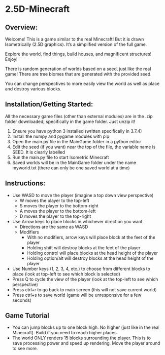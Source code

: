 # 2.5D-Minecraft

## Overview:
Welcome! This is a game similar to the real Minecraft! But it is drawn Isometrically (2.5D graphics). It’s a simplified version of the full game.


Explore the world, find things, build houses, and magnificent structures! Enjoy!


There is random generation of worlds based on a seed, just like the real game! There are tree biomes that are generated with the provided seed.


You can change perspectives to more easily view the world as well as place and destroy various blocks.


## Installation/Getting Started:
All the necessary game files (other than external modules) are in the .zip folder downloaded, specifically in the game folder. Just unzip it!
1. Ensure you have python 3 installed (written specifically in 3.7.4)
2. Install the numpy and pygame modules with pip
3. Open the main.py file in the MainGame folder in a python editor
4. Edit the seed (if you want) near the top of the file, the variable name is SEED. It is clearly labelled
5. Run the main.py file to start Isometric Minecraft
6. Saved worlds will be in the MainGame folder under the name myworld.txt (there can only be one saved world at a time)


## Instructions:
* Use WASD to move the player (imagine a top down view perspective)
   * W moves the player to the top-left
   * S moves the player to the bottom-right
   * A moves the player to the bottom-left
   * D moves the player to the top-right
* Use Arrow keys to place blocks in whichever direction you want
   * Directions are the same as WASD
   * Modifiers
      * With no modifiers, arrow keys will place block at the feet of the player
      * Holding shift will destroy blocks at the feet of the player
      * Holding control will place blocks at the head height of the player
      * Holding option/alt will destroy blocks at the head height of the player
* Use Number keys (1, 2, 3, 4, etc.) to choose from different blocks to place (look at top-left to see which block is selected)
* Press Q to cycle the view of the player (look at the top-left to see which perspective)
* Press ctrl+r to go back to main screen (this will not save current world)
* Press ctrl+s to save world (game will be unresponsive for a few seconds)


## Game Tutorial
* You can jump blocks up to one block high. No higher (just like in the real Minecraft). Build if you need to reach higher places.
* The world ONLY renders 15 blocks surrounding the player. This is to save processing power and speed up rendering. Move the player around to see more.
